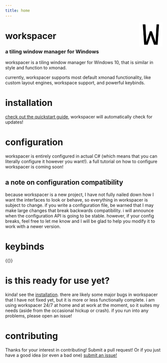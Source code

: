 ```yaml
---
title: home
---
```


[<img src="/images/logo-128x128.png" style="max-width:15%;min-width:40px;float:right;" alt="logo" />](https://github.com/rickbutton/workspacer)

# workspacer

### a tiling window manager for Windows

workspacer is a tiling window manager for Windows 10, that is similar in style and function to xmonad.

currently, workspacer supports most default xmonad functionality, like custom layout engines, workspace support, and powerful keybinds.

# installation

[check out the quickstart guide](/quickstart), workspacer will automatically check for updates!

# configuration

workspacer is entirely configured in actual C# (which means that you can literally configure it however you want!). a full tutorial on how to configure workspacer is coming soon!

## a note on configuration compatibility

because workspacer is a new project, I have not fully nailed down how I want the interfaces to look or behave, so everything in workspacer is subject to change. if you write a configuration file, be warned that I may make large changes that break backwards compatibility. i will announce when the configuration API is going to be stable. however, if your config breaks, feel free to let me know and I will be glad to help you modify it to work with a newer version.

# keybinds

{{<partial name="/partials/_defaultkeys.md">}}

# is this ready for use yet?

kinda! see the [installation](#installation). there are likely some major bugs in workspacer that I have not fixed yet, but it is more or less functionally complete. i am using workspacer 24/7 at home and at work at the moment, so it suites my needs (aside from the occasional hickup or crash). if you run into any problems, please open an issue!

# contributing

Thanks for your interest in contributing! Submit a pull request! Or if you just have a good idea (or even a bad one) [submit an issue!](https://github.com/rickutton/workspacer/issues) 
